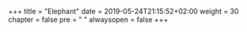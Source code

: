 +++
title = "Elephant"
date = 2019-05-24T21:15:52+02:00
weight = 30
chapter = false
pre = "<i class='fa ela-page'></i> "
alwaysopen = false
+++
